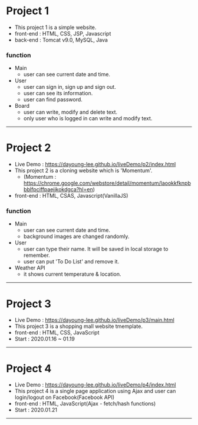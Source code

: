 # Project 1
- This project 1 is a simple website.
- front-end : HTML, CSS, JSP, Javascript
- back-end : Tomcat v9.0, MySQL, Java

### function
+ Main
  + user can see current date and time.
+ User
  + user can sign in, sign up and sign out.
  + user can see its information.
  + user can find password.
+ Board
  + user can write, modify and delete text.
  + only user who is logged in can write and modify text.
----            
# Project 2
- Live Demo : https://dayoung-lee.github.io/liveDemo/p2/index.html
- This project 2 is a cloning website which is 'Momentum'.
  + (Momentum : https://chrome.google.com/webstore/detail/momentum/laookkfknpbbblfpciffpaejjkokdgca?hl=en)
- front-end : HTML, CSAS, Javascript(VanillaJS)

### function
+ Main
  + user can see current date and time.
  + background images are changed randomly.
+ User
  + user can type their name. It will be saved in local storage to remember.
  + user can put 'To Do List' and remove it.
+ Weather API
  + it shows current temperature & location.
----     
# Project 3
- Live Demo : https://dayoung-lee.github.io/liveDemo/p3/main.html
- This project 3 is a shopping mall website tmemplate.
- front-end : HTML, CSS, JavaScript
- Start : 2020.01.16 ~ 01.19
---
# Project 4
- Live Demo : https://dayoung-lee.github.io/liveDemo/p4/index.html
- This project 4 is a single page application using Ajax and user can login/logout on Facebook(Facebook API)
- front-end : HTML, JavaScript(Ajax - fetch/hash functions)
- Start : 2020.01.21
 ---
